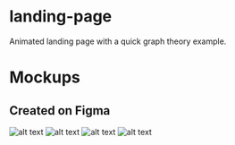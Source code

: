 # landing-page
Animated landing page with a quick graph theory example.

# Mockups
## Created on Figma
![alt text](https://i.imgur.com/iM4Id3D.png)
![alt text](https://i.imgur.com/GeDw8e7.png)
![alt text](https://i.imgur.com/R59u9Oz.png)
![alt text](https://i.imgur.com/spAdW72.png)


